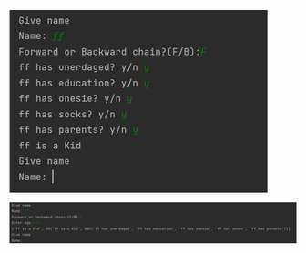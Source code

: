 ![Forward](https://raw.githubusercontent.com/PacliKilla/FIA/main/Lab_1_FIA/screenshots/Screenshot%202023-02-14%20163751.png)

![Backward](https://raw.githubusercontent.com/PacliKilla/FIA/main/Lab_1_FIA/screenshots/Screenshot%202023-02-14%20163816.png)
